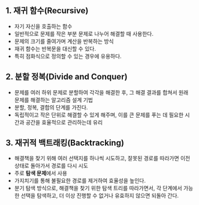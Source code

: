 
## 1. 재귀 함수(Recursive)
- 자기 자신을 호출하는 함수
- 일반적으로 문제를 작은 부분 문제로 나누어 해결할 때 사용한다.
- 문제의 크기를 줄여가며 계산을 반복하는 방식
- 재귀 함수는 반복문을 대신할 수 있다. 
- 특히 점화식으로 정의할 수 있는 경우에 유용하다.

## 2. 분할 정복(Divide and Conquer)
- 문제를 여러 하위 문제로 분할하여 각각을 해결한 후, 그 해결 결과를 합쳐서 원래 문제를 해결하는 알고리즘 설계 기법
- 분할, 정복, 결합의 단계를 가진다.
- 독립적이고 작은 단위로 해결할 수 있게 해주며, 이를 큰 문제를 푸는 데 필요한 시간과 공간을 효율적으로 관리하는데 유리

## 3. 재귀적 백트래킹(Backtracking)
- 해결책을 찾기 위해 여러 선택지를 하나씩 시도하고, 잘못된 경로를 따라가면 이전 상태로 돌아가서 경로를 다시 시도
- 주로 **탐색 문제**에서 사용
- 가지치기를 통해 불필요한 경로를 제거하여 효율성을 높인다.
- 분기 탐색 방식으로, 해결책을 찾기 위한 탐색 트리를 따라가면서, 각 단계에서 가능한 선택을 탐색하고, 더 이상 진행할 수 없거나 유효하지 않으면 되돌아 간다.